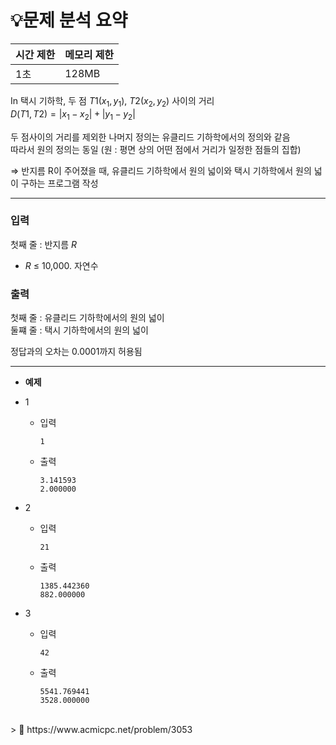 # 💡**문제 분석 요약**

| 시간 제한 | 메모리 제한 |
| --- | --- |
| 1초 | 128MB |

In 택시 기하학, 두 점 $T1(x_1, y_1)$, $T2(x_2, y_2)$ 사이의 거리
<br>
$D(T1, T2)=|x_1-x_2|+|y_1-y_2|$

두 점사이의 거리를 제외한 나머지 정의는 유클리드 기하학에서의 정의와 같음
<br>
따라서 원의 정의는 동일 (원 : 평면 상의 어떤 점에서 거리가 일정한 점들의 집합)

⇒ 반지름 R이 주어졌을 때, 유클리드 기하학에서 원의 넓이와 택시 기하학에서 원의 넓이 구하는 프로그램 작성

---

### 입력

첫째 줄 : 반지름 $R$

- $R$ ≤ 10,000. 자연수

### 출력

첫째 줄 : 유클리드 기하학에서의 원의 넓이
<br>
둘쨰 줄 : 택시 기하학에서의 원의 넓이

정답과의 오차는 0.0001까지 허용됨

---

- **예제**
- 1
    - 입력
            
        ```
        1
        ```
            
    - 출력
            
        ```
        3.141593
        2.000000
        ```
            
- 2
    - 입력
            
        ```
        21
        ```
            
    - 출력
            
        ```
        1385.442360
        882.000000
        ```
            
- 3
    - 입력
            
        ```
        42
        ```
            
    - 출력
            
        ```
        5541.769441
        3528.000000
        ```
            

<br>
> 📎 https://www.acmicpc.net/problem/3053

